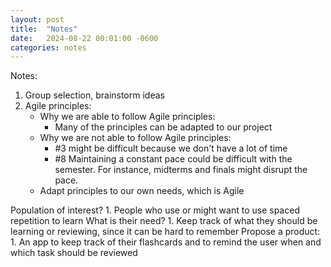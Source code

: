 ```yaml
---
layout: post
title:  "Notes"
date:   2024-08-22 00:01:00 -0600
categories: notes
---
```


Notes:

1. Group selection, brainstorm ideas 
1. Agile principles:
    - Why we are able to follow Agile principles:
        - Many of the principles can be adapted to our project
    - Why we are not able to follow Agile principles:
        - #3 might be difficult because we don't have a lot of time
        - #8 Maintaining a constant pace could be difficult with the 
        semester. For instance, midterms and finals might disrupt the pace. 
    - Adapt principles to our own needs, which is Agile

Population of interest? 
    1. People who use or might want to use spaced repetition to learn 
What is their need?
    1. Keep track of what they should be learning or reviewing, since it can be hard to remember
Propose a product:
    1. An app to keep track of their flashcards and to remind the user when and which task should be reviewed